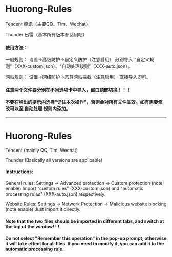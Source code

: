 # Huorong-Rules

Tencent 腾讯（主要QQ、Tim、Wechat）

Thunder 迅雷（基本所有版本都适用吧）

#### 使用方法：

一般规则：
设置->高级防护->自定义防护（注意启用）
分别导入 “自定义规则”（XXX-custom.json）、“自动处理规则”（XXX-auto.json）。

网站规则：
设置->网络防护->恶意网站拦截（注意启用）
直接导入即可。

#### 注意两个文件要分别在不同选项卡中导入，窗口顶部切换！！！

#### 不要在弹出的提示内选择“记住本次操作”，否则会对所有文件生效。如有需要修改可以至 自动处理 规则内添加。

-------------------------------------------------------------------------------------------------------

# Huorong-Rules

Tencent (mainly QQ, Tim, Wechat)

Thunder (Basically all versions are applicable)

#### Instructions:

General rules:
Settings -> Advanced protection -> Custom protection (note enable)
Import "custom rules" (XXX-custom.json) and "automatic processing rules" (XXX-auto.json) respectively.

Website Rules:
Settings -> Network Protection -> Malicious website blocking (note enable)
Just import it directly.

#### Note that the two files should be imported in different tabs, and switch at the top of the window! ! !

#### Do not select "Remember this operation" in the pop-up prompt, otherwise it will take effect for all files. If you need to modify it, you can add it to the automatic processing rule.
